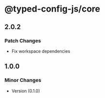 # @typed-config-js/core

## 2.0.2

### Patch Changes

- Fix workspace dependencies

## 1.0.0

### Minor Changes

- Version (0.1.0)
